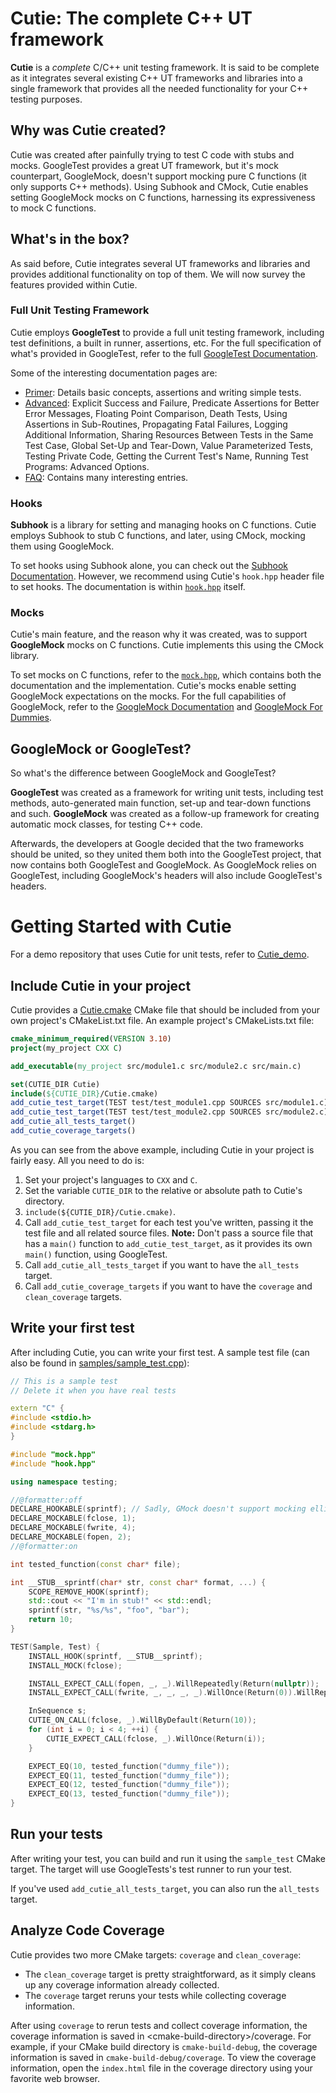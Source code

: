 # Cutie: The complete C++ UT framework

**Cutie** is a *complete* C/C++ unit testing framework. It is said to be complete as it integrates several existing C++ UT frameworks and libraries into a single framework that provides all the needed functionality for your C++ testing purposes.

## Why was Cutie created?

Cutie was created after painfully trying to test C code with stubs and mocks. GoogleTest provides a great UT framework, but it's mock counterpart, GoogleMock, doesn't support mocking pure C functions (it only supports C++ methods). Using Subhook and CMock, Cutie enables setting GoogleMock mocks on C functions, harnessing its expressiveness to mock C functions.

## What's in the box?

As said before, Cutie integrates several UT frameworks and libraries and provides additional functionality on top of them.   We will now survey the features provided within Cutie.

### Full Unit Testing Framework

Cutie employs **GoogleTest** to provide a full unit testing framework, including test definitions, a built in runner, assertions, etc. For the full specification of what's provided in GoogleTest, refer to the full [GoogleTest Documentation](googletest/README.md).

Some of the interesting documentation pages are:

- [Primer](googletest/googletest/docs/primer.md): Details basic concepts, assertions and writing simple tests.
- [Advanced](googletest/googletest/docs/advanced.md): Explicit Success and Failure, Predicate Assertions for Better Error Messages, Floating Point Comparison, Death Tests, Using Assertions in Sub-Routines, Propagating Fatal Failures, Logging Additional Information, Sharing Resources Between Tests in the Same Test Case, Global Set-Up and Tear-Down, Value Parameterized Tests, Testing Private Code, Getting the Current Test's Name, Running Test Programs: Advanced Options.
- [FAQ](googletest/googletest/docs/faq.md): Contains many interesting entries.

### Hooks

**Subhook** is a library for setting and managing hooks on C functions. Cutie employs Subhook to stub C functions, and later, using CMock, mocking them using GoogleMock.

To set hooks using Subhook alone, you can check out the [Subhook Documentation](subhook/README.md). However, we recommend using Cutie's `hook.hpp` header file to set hooks. The documentation is within [`hook.hpp`](hook.hpp) itself.

### Mocks

Cutie's main feature, and the reason why it was created, was to support **GoogleMock** mocks on C functions. Cutie implements this using the CMock library.

To set mocks on C functions, refer to the [`mock.hpp`](mock.hpp), which contains both the documentation and the implementation. Cutie's mocks enable setting GoogleMock expectations on the mocks. For the full capabilities of GoogleMock, refer to the [GoogleMock Documentation](googletest/googlemock/README.md) and [GoogleMock For Dummies](googletest/googlemock/docs/for_dummies.md).

## GoogleMock or GoogleTest?

So what's the difference between GoogleMock and GoogleTest?

**GoogleTest** was created as a framework for writing unit tests, including test methods, auto-generated main function, set-up and tear-down functions and such. **GoogleMock** was created as a follow-up framework for creating automatic mock classes, for testing C++ code.

Afterwards, the developers at Google decided that the two frameworks should be united, so they united them both into the GoogleTest project, that now contains both GoogleTest and GoogleMock. As GoogleMock relies on GoogleTest, including GoogleMock's headers will also include GoogleTest's headers.

# Getting Started with Cutie

For a demo repository that uses Cutie for unit tests, refer to [Cutie_demo](https://github.com/nboutin/Cutie_demo).

## Include Cutie in your project

Cutie provides a [Cutie.cmake](Cutie.cmake) CMake file that should be included from your own project's CMakeList.txt file. An example project's CMakeLists.txt file:

```cmake
cmake_minimum_required(VERSION 3.10)
project(my_project CXX C)

add_executable(my_project src/module1.c src/module2.c src/main.c)

set(CUTIE_DIR Cutie)
include(${CUTIE_DIR}/Cutie.cmake)
add_cutie_test_target(TEST test/test_module1.cpp SOURCES src/module1.c)
add_cutie_test_target(TEST test/test_module2.cpp SOURCES src/module2.c)
add_cutie_all_tests_target()
add_cutie_coverage_targets()
```

As you can see from the above example, including Cutie in your project is fairly easy. All you need to do is:

1. Set your project's languages to `CXX` and `C`.
2. Set the variable `CUTIE_DIR` to the relative or absolute path to Cutie's directory.
3. `include(${CUTIE_DIR}/Cutie.cmake)`.
4. Call `add_cutie_test_target` for each test you've written, passing it the test file and all related source files.
   **Note:** Don't pass a source file that has a `main()` function to `add_cutie_test_target`, as it provides its own `main()` function, using GoogleTest.
5. Call `add_cutie_all_tests_target` if you want to have the `all_tests` target.
6. Call `add_cutie_coverage_targets` if you want to have the `coverage` and `clean_coverage` targets.

## Write your first test

After including Cutie, you can write your first test. A sample test file (can also be found in [samples/sample_test.cpp](samples/sample_test.cpp)):

```c++
// This is a sample test
// Delete it when you have real tests

extern "C" {
#include <stdio.h>
#include <stdarg.h>
}

#include "mock.hpp"
#include "hook.hpp"

using namespace testing;

//@formatter:off
DECLARE_HOOKABLE(sprintf); // Sadly, GMock doesn't support mocking ellipsis...
DECLARE_MOCKABLE(fclose, 1);
DECLARE_MOCKABLE(fwrite, 4);
DECLARE_MOCKABLE(fopen, 2);
//@formatter:on

int tested_function(const char* file);

int __STUB__sprintf(char* str, const char* format, ...) {
    SCOPE_REMOVE_HOOK(sprintf);
    std::cout << "I'm in stub!" << std::endl;
    sprintf(str, "%s/%s", "foo", "bar");
    return 10;
}

TEST(Sample, Test) {
    INSTALL_HOOK(sprintf, __STUB__sprintf);
    INSTALL_MOCK(fclose);

    INSTALL_EXPECT_CALL(fopen, _, _).WillRepeatedly(Return(nullptr));
    INSTALL_EXPECT_CALL(fwrite, _, _, _, _).WillOnce(Return(0)).WillRepeatedly(Return(0));

    InSequence s;
    CUTIE_ON_CALL(fclose, _).WillByDefault(Return(10));
    for (int i = 0; i < 4; ++i) {
        CUTIE_EXPECT_CALL(fclose, _).WillOnce(Return(i));
    }

    EXPECT_EQ(10, tested_function("dummy_file"));
    EXPECT_EQ(11, tested_function("dummy_file"));
    EXPECT_EQ(12, tested_function("dummy_file"));
    EXPECT_EQ(13, tested_function("dummy_file"));
}
```

## Run your tests

After writing your test, you can build and run it using the `sample_test` CMake target. The target will use GoogleTests's test runner to run your test.

If you've used `add_cutie_all_tests_target`, you can also run the `all_tests` target.

## Analyze Code Coverage

Cutie provides two more CMake targets: `coverage` and `clean_coverage`:

* The `clean_coverage` target is pretty straightforward, as it simply cleans up any coverage information already collected.
* The `coverage` target reruns your tests while collecting coverage information.

After using `coverage` to rerun tests and collect coverage information, the coverage information is saved in \<cmake-build-directory\>/coverage. For example, if your CMake build directory is `cmake-build-debug`, the coverage information is saved in `cmake-build-debug/coverage`. To view the coverage information, open the `index.html` file in the coverage directory using your favorite web browser.
